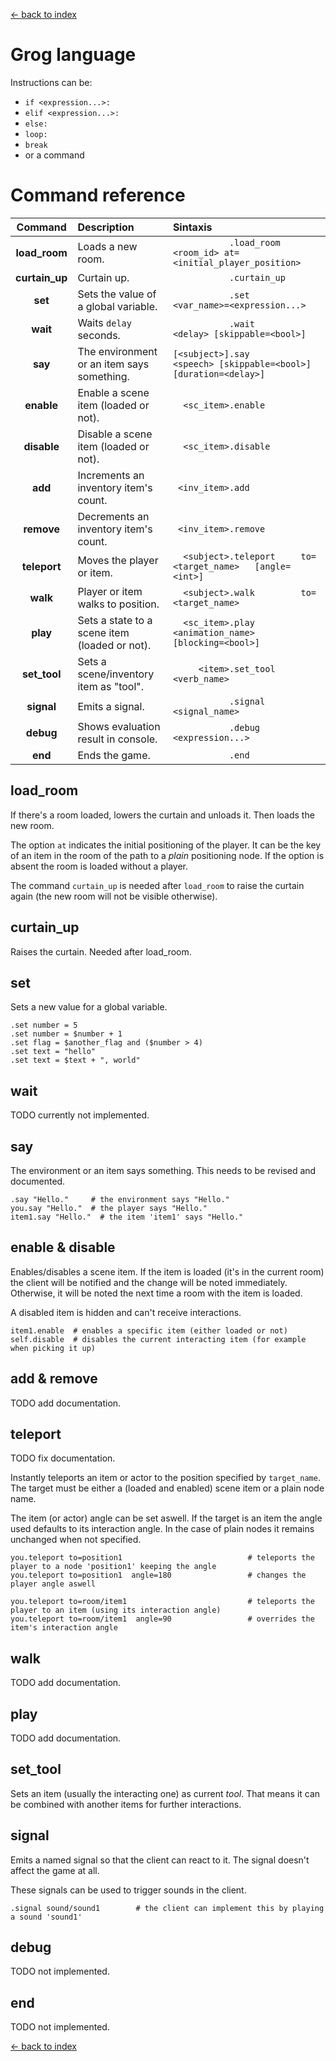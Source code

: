 [<- back to index](index.md)

# Grog language

Instructions can be:

 - `if <expression...>:`
 - `elif <expression...>:`
 - `else:`
 - `loop:`
 - `break`
 - or a command

# Command reference

|      Command      |                  Description                  |   Sintaxis                                                                            |
|:-----------------:|:--------------------------------------------- |:------------------------------------------------------------------------------------- |
| **load\_room**    | Loads a new room.                             | `            .load_room    <room_id> at=<initial_player_position>                   ` |
| **curtain\_up**   | Curtain up.                                   | `            .curtain_up                                                            ` |
| **set**           | Sets the value of a global variable.          | `            .set          <var_name>=<expression...>                               ` |
| **wait**          | Waits `delay` seconds.                        | `            .wait         <delay> [skippable=<bool>]                               ` |
| **say**           | The environment or an item says something.    | ` [<subject>].say          <speech> [skippable=<bool>]  [duration=<delay>]          ` |
| **enable**        | Enable a scene item (loaded or not).          | `   <sc_item>.enable                                                                ` |
| **disable**       | Disable a scene item (loaded or not).         | `   <sc_item>.disable                                                               ` |
| **add**           | Increments an inventory item's count.         | `  <inv_item>.add                                                                   ` |
| **remove**        | Decrements an inventory item's count.         | `  <inv_item>.remove                                                                ` |
| **teleport**      | Moves the player or item.                     | `   <subject>.teleport     to=<target_name>   [angle=<int>]                         ` |
| **walk**          | Player or item walks to position.             | `   <subject>.walk         to=<target_name>                                         ` |
| **play**          | Sets a state to a scene item (loaded or not). | `   <sc_item>.play         <animation_name>   [blocking=<bool>]                     ` |
| **set\_tool**     | Sets a scene/inventory item as "tool".        | `      <item>.set_tool     <verb_name>                                              ` |
| **signal**        | Emits a signal.                               | `            .signal       <signal_name>                                            ` |
| **debug**         | Shows evaluation result in console.           | `            .debug        <expression...>                                          ` |
| **end**           | Ends the game.                                | `            .end                                                                   ` |


<!-- |                   |                                               | `                                                                                   ` | -->

## load_room

If there's a room loaded, lowers the curtain and unloads it. Then loads the new room.

The option `at` indicates the initial positioning of the player. It can be the key of an item in the room of the path to a _plain_ positioning node.
If the option is absent the room is loaded without a player.

The command `curtain_up` is needed after `load_room` to raise the curtain again (the new room will not be visible otherwise).

## curtain_up

Raises the curtain. Needed after load_room.


## set

Sets a new value for a global variable.

	.set number = 5
	.set number = $number + 1
	.set flag = $another_flag and ($number > 4)
	.set text = "hello"
	.set text = $text + ", world"

## wait

TODO currently not implemented.

## say

The environment or an item says something. This needs to be revised and documented.

	.say "Hello."     # the environment says "Hello."
	you.say "Hello."  # the player says "Hello."
	item1.say "Hello."  # the item 'item1' says "Hello."

## enable & disable

Enables/disables a scene item. If the item is loaded (it's in the current room) the client will be notified and the change will be
noted immediately. Otherwise, it will be noted the next time a room with the item is loaded.

A disabled item is hidden and can't receive interactions.

	item1.enable  # enables a specific item (either loaded or not)
	self.disable  # disables the current interacting item (for example when picking it up)

## add & remove

TODO add documentation.

## teleport

TODO fix documentation.

Instantly teleports an item or actor to the position specified by `target_name`.
The target must be either a (loaded and enabled) scene item or a plain node name.

The item (or actor) angle can be set aswell. If the target is an item the angle used defaults to its interaction angle.
In the case of plain nodes it remains unchanged when not specified.

	you.teleport to=position1                            # teleports the player to a node 'position1' keeping the angle
	you.teleport to=position1  angle=180                 # changes the player angle aswell

	you.teleport to=room/item1                           # teleports the player to an item (using its interaction angle)
	you.teleport to=room/item1  angle=90                 # overrides the item's interaction angle


## walk

TODO add documentation.

## play

TODO add documentation.


## set_tool

Sets an item (usually the interacting one) as current *tool*. That means it can be combined with another items for further interactions.

## signal

Emits a named signal so that the client can react to it. The signal doesn't affect the game at all.

These signals can be used to trigger sounds in the client.

	.signal sound/sound1        # the client can implement this by playing a sound 'sound1'

## debug

TODO not implemented.

## end

TODO not implemented.

[<- back to index](index.md)

